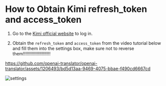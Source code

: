 How to Obtain Kimi refresh_token and access_token
=================================================

1. Go to the [Kimi official website](https://kimi.moonshot.cn) to log in.
   
2. Obtain the `refresh_token` and `access_token` from the video tutorial below and fill them into the settings box, make sure not to reverse them!!!!!!!!!!!!!!!!!!!!!!
   
  https://github.com/openai-translator/openai-translator/assets/1206493/bd5d13aa-9469-4075-bbae-f490cd6667cd

  ![settings](https://github.com/openai-translator/openai-translator/assets/1206493/d04a46c5-68c6-44bb-b230-ba8b072fd23d)

